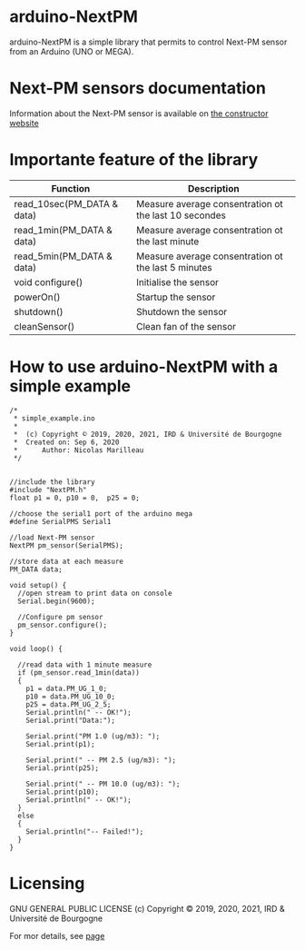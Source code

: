 # arduino-NextPM
arduino-NextPM is a simple library that permits to control Next-PM sensor from an Arduino (UNO or MEGA).

# Next-PM sensors documentation
Information about the Next-PM sensor is available on [the constructor website](https://tera-sensor.com "the constructor website")


# Importante feature of the library


| Function  | Description  |
| ------------ | ------------ |
| read_10sec(PM_DATA & data)  | Measure average consentration ot the last 10 secondes  |
| read_1min(PM_DATA & data) |  Measure average consentration ot the last minute  |
| read_5min(PM_DATA & data)  |  Measure average consentration ot the last 5 minutes  |
| void configure()  | Initialise the sensor  |
| powerOn()  | Startup the sensor  |
| shutdown()  | Shutdown the sensor  |
| cleanSensor()  | Clean fan of the sensor  |


# How to use arduino-NextPM with a simple example
    /*
     * simple_example.ino
     *
     *  (c) Copyright © 2019, 2020, 2021, IRD & Université de Bourgogne
     *  Created on: Sep 6, 2020
     *      Author: Nicolas Marilleau
     */
    
    
    //include the library
    #include "NextPM.h"
    float p1 = 0, p10 = 0,  p25 = 0;
    
    //choose the serial1 port of the arduino mega
    #define SerialPMS Serial1
    
    //load Next-PM sensor
    NextPM pm_sensor(SerialPMS);
    
    //store data at each measure
    PM_DATA data;
    
    void setup() {
      //open stream to print data on console
      Serial.begin(9600);
      
      //Configure pm sensor
      pm_sensor.configure();
    }
    
    void loop() {
    
      //read data with 1 minute measure
      if (pm_sensor.read_1min(data))
      {
        p1 = data.PM_UG_1_0;
        p10 = data.PM_UG_10_0;
        p25 = data.PM_UG_2_5;
        Serial.println(" -- OK!");
        Serial.print("Data:");
    
        Serial.print("PM 1.0 (ug/m3): ");
        Serial.print(p1);
    
        Serial.print(" -- PM 2.5 (ug/m3): ");
        Serial.print(p25);
    
        Serial.print(" -- PM 10.0 (ug/m3): ");
        Serial.print(p10);
        Serial.println(" -- OK!");
      }
      else
      {
        Serial.println("-- Failed!");
      }
    }

# Licensing
 GNU GENERAL PUBLIC LICENSE
 (c) Copyright © 2019, 2020, 2021, IRD & Université de Bourgogne
 
  For mor details, see [page](https://github.com/CoFab-in-Bondy/arduino-NextPM/blob/main/LICENSE "page")
